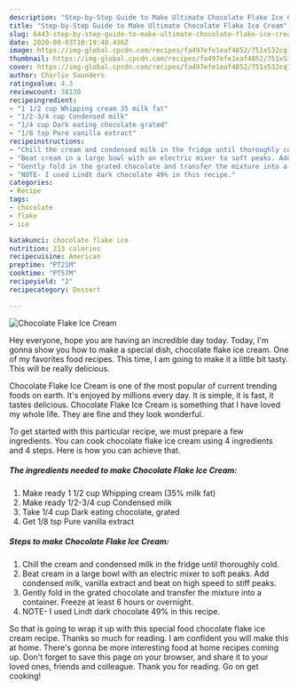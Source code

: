 ```yaml
---
description: "Step-by-Step Guide to Make Ultimate Chocolate Flake Ice Cream"
title: "Step-by-Step Guide to Make Ultimate Chocolate Flake Ice Cream"
slug: 6443-step-by-step-guide-to-make-ultimate-chocolate-flake-ice-cream
date: 2020-09-03T10:19:40.436Z
image: https://img-global.cpcdn.com/recipes/fa497efe1eaf4852/751x532cq70/chocolate-flake-ice-cream-recipe-main-photo.jpg
thumbnail: https://img-global.cpcdn.com/recipes/fa497efe1eaf4852/751x532cq70/chocolate-flake-ice-cream-recipe-main-photo.jpg
cover: https://img-global.cpcdn.com/recipes/fa497efe1eaf4852/751x532cq70/chocolate-flake-ice-cream-recipe-main-photo.jpg
author: Charlie Saunders
ratingvalue: 4.3
reviewcount: 38130
recipeingredient:
- "1 1/2 cup Whipping cream 35 milk fat"
- "1/2-3/4 cup Condensed milk"
- "1/4 cup Dark eating chocolate grated"
- "1/8 tsp Pure vanilla extract"
recipeinstructions:
- "Chill the cream and condensed milk in the fridge until thoroughly cold."
- "Beat cream in a large bowl with an electric mixer to soft peaks. Add condensed milk, vanilla extract and beat on high speed to stiff peaks."
- "Gently fold in the grated chocolate and transfer the mixture into a container. Freeze at least 6 hours or overnight."
- "NOTE- I used Lindt dark chocolate 49% in this recipe."
categories:
- Recipe
tags:
- chocolate
- flake
- ice

katakunci: chocolate flake ice 
nutrition: 213 calories
recipecuisine: American
preptime: "PT21M"
cooktime: "PT57M"
recipeyield: "2"
recipecategory: Dessert

---
```



![Chocolate Flake Ice Cream](https://img-global.cpcdn.com/recipes/fa497efe1eaf4852/751x532cq70/chocolate-flake-ice-cream-recipe-main-photo.jpg)

Hey everyone, hope you are having an incredible day today. Today, I'm gonna show you how to make a special dish, chocolate flake ice cream. One of my favorites food recipes. This time, I am going to make it a little bit tasty. This will be really delicious.

Chocolate Flake Ice Cream is one of the most popular of current trending foods on earth. It's enjoyed by millions every day. It is simple, it is fast, it tastes delicious. Chocolate Flake Ice Cream is something that I have loved my whole life. They are fine and they look wonderful.




To get started with this particular recipe, we must prepare a few ingredients. You can cook chocolate flake ice cream using 4 ingredients and 4 steps. Here is how you can achieve that.

<!--inarticleads1-->

##### The ingredients needed to make Chocolate Flake Ice Cream:

1. Make ready 1 1/2 cup Whipping cream (35% milk fat)
1. Make ready 1/2-3/4 cup Condensed milk
1. Take 1/4 cup Dark eating chocolate, grated
1. Get 1/8 tsp Pure vanilla extract




<!--inarticleads2-->

##### Steps to make Chocolate Flake Ice Cream:

1. Chill the cream and condensed milk in the fridge until thoroughly cold.
1. Beat cream in a large bowl with an electric mixer to soft peaks. Add condensed milk, vanilla extract and beat on high speed to stiff peaks.
1. Gently fold in the grated chocolate and transfer the mixture into a container. Freeze at least 6 hours or overnight.
1. NOTE- I used Lindt dark chocolate 49% in this recipe.




So that is going to wrap it up with this special food chocolate flake ice cream recipe. Thanks so much for reading. I am confident you will make this at home. There's gonna be more interesting food at home recipes coming up. Don't forget to save this page on your browser, and share it to your loved ones, friends and colleague. Thank you for reading. Go on get cooking!
